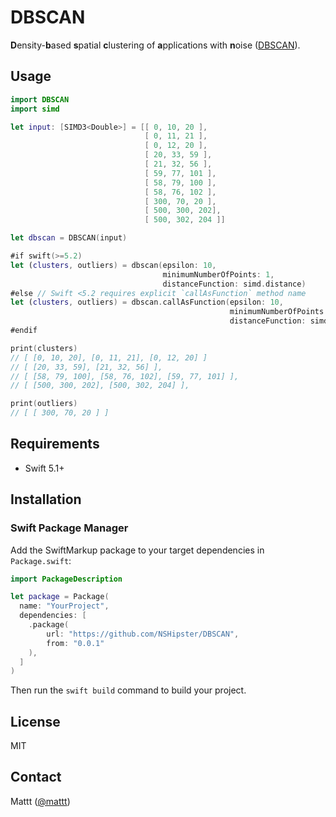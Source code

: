 # DBSCAN

**D**ensity-**b**ased **s**patial **c**lustering of **a**pplications with **n**oise
([DBSCAN](https://en.wikipedia.org/wiki/DBSCAN)).

## Usage

```swift
import DBSCAN
import simd

let input: [SIMD3<Double>] = [[ 0, 10, 20 ],
                              [ 0, 11, 21 ],
                              [ 0, 12, 20 ],
                              [ 20, 33, 59 ],
                              [ 21, 32, 56 ],
                              [ 59, 77, 101 ],
                              [ 58, 79, 100 ],
                              [ 58, 76, 102 ],
                              [ 300, 70, 20 ],
                              [ 500, 300, 202],
                              [ 500, 302, 204 ]]

let dbscan = DBSCAN(input)

#if swift(>=5.2)
let (clusters, outliers) = dbscan(epsilon: 10,
                                  minimumNumberOfPoints: 1,
                                  distanceFunction: simd.distance)
#else // Swift <5.2 requires explicit `callAsFunction` method name
let (clusters, outliers) = dbscan.callAsFunction(epsilon: 10, 
                                                 minimumNumberOfPoints: 1, 
                                                 distanceFunction: simd.distance)
#endif

print(clusters)
// [ [0, 10, 20], [0, 11, 21], [0, 12, 20] ]
// [ [20, 33, 59], [21, 32, 56] ],
// [ [58, 79, 100], [58, 76, 102], [59, 77, 101] ],
// [ [500, 300, 202], [500, 302, 204] ],

print(outliers)
// [ [ 300, 70, 20 ] ]
```

## Requirements

- Swift 5.1+

## Installation

### Swift Package Manager

Add the SwiftMarkup package to your target dependencies in `Package.swift`:

```swift
import PackageDescription

let package = Package(
  name: "YourProject",
  dependencies: [
    .package(
        url: "https://github.com/NSHipster/DBSCAN",
        from: "0.0.1"
    ),
  ]
)
```

Then run the `swift build` command to build your project.

## License

MIT

## Contact

Mattt ([@mattt](https://twitter.com/mattt))

[SE-0253]: https://github.com/apple/swift-evolution/blob/master/proposals/0253-callable.md "Callable values of user-defined nominal types"
